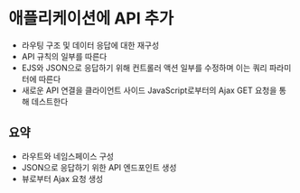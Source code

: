 # 애플리케이션에 API 추가

- 라우팅 구조 및 데이터 응답에 대한 재구성
- API 규칙의 일부를 따른다
- EJS와 JSON으로 응답하기 위해 컨트롤러 액션 일부를 수정하며 이는 쿼리 파라미터에 따른다
- 새로운 API 연결을 클라이언트 사이드 JavaScript로부터의 Ajax GET 요청을 통해 데스트한다

## 요약

- 라우트와 네임스페이스 구성
- JSON으로 응답하기 위한 API 엔드포인트 생성
- 뷰로부터 Ajax 요청 생성
